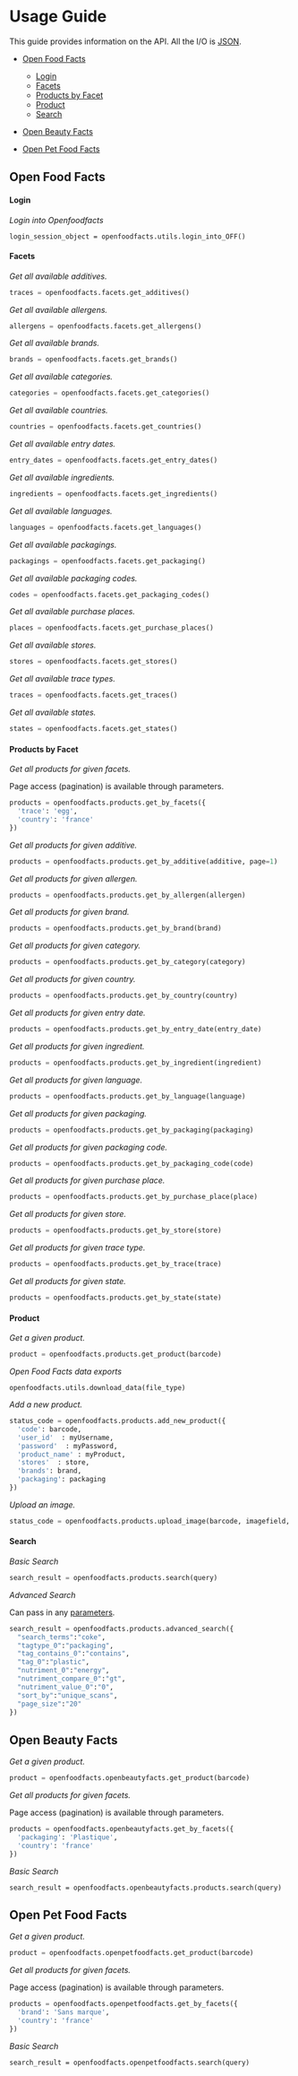 # Usage Guide

This guide provides information on the API. All the I/O is [JSON](www.json.org).

- [Open Food Facts](./Usage.md#open-food-facts)
  - [Login](./Usage.md#login)
  - [Facets](./Usage.md#facets)
  - [Products by Facet](./Usage.md#products-by-facet)
  - [Product](./Usage.md#product)
  - [Search](./Usage.md#search)

- [Open Beauty Facts](./Usage.md#open-beauty-facts)
- [Open Pet Food Facts](./Usage.md#open-pet-food-facts)

## Open Food Facts

#### Login
*Login into Openfoodfacts*

```login_session_object = openfoodfacts.utils.login_into_OFF()```

#### Facets

*Get all available additives.*

```python
traces = openfoodfacts.facets.get_additives()
```

*Get all available allergens.*

```python
allergens = openfoodfacts.facets.get_allergens()
```

*Get all available brands.*

```python
brands = openfoodfacts.facets.get_brands()
```

*Get all available categories.*

```python
categories = openfoodfacts.facets.get_categories()
```

*Get all available countries.*

```python
countries = openfoodfacts.facets.get_countries()
```

*Get all available entry dates.*

```python
entry_dates = openfoodfacts.facets.get_entry_dates()
```

*Get all available ingredients.*

```python
ingredients = openfoodfacts.facets.get_ingredients()
```

*Get all available languages.*

```python
languages = openfoodfacts.facets.get_languages()
```

*Get all available packagings.*

```python
packagings = openfoodfacts.facets.get_packaging()
```

*Get all available packaging codes.*

```python
codes = openfoodfacts.facets.get_packaging_codes()
```

*Get all available purchase places.*

```python
places = openfoodfacts.facets.get_purchase_places()
```

*Get all available stores.*

```python
stores = openfoodfacts.facets.get_stores()
```

*Get all available trace types.*

```python
traces = openfoodfacts.facets.get_traces()
```

*Get all available states.*

```python
states = openfoodfacts.facets.get_states()
```

#### Products by Facet

*Get all products for given facets.*

Page access (pagination) is available through parameters.

```python
products = openfoodfacts.products.get_by_facets({
  'trace': 'egg',
  'country': 'france'
})
```

*Get all products for given additive.*

```python
products = openfoodfacts.products.get_by_additive(additive, page=1)
```

*Get all products for given allergen.*

```python
products = openfoodfacts.products.get_by_allergen(allergen)
```

*Get all products for given brand.*

```python
products = openfoodfacts.products.get_by_brand(brand)
```

*Get all products for given category.*

```python
products = openfoodfacts.products.get_by_category(category)
```

*Get all products for given country.*

```python
products = openfoodfacts.products.get_by_country(country)
```

*Get all products for given entry date.*

```python
products = openfoodfacts.products.get_by_entry_date(entry_date)
```

*Get all products for given ingredient.*

```python
products = openfoodfacts.products.get_by_ingredient(ingredient)
```

*Get all products for given language.*

```python
products = openfoodfacts.products.get_by_language(language)
```

*Get all products for given packaging.*

```python
products = openfoodfacts.products.get_by_packaging(packaging)
```

*Get all products for given packaging code.*

```python
products = openfoodfacts.products.get_by_packaging_code(code)
```

*Get all products for given purchase place.*

```python
products = openfoodfacts.products.get_by_purchase_place(place)
```

*Get all products for given store.*

```python
products = openfoodfacts.products.get_by_store(store)
```

*Get all products for given trace type.*

```python
products = openfoodfacts.products.get_by_trace(trace)
```

*Get all products for given state.*

```python
products = openfoodfacts.products.get_by_state(state)
```


#### Product

*Get a given product.*

```python
product = openfoodfacts.products.get_product(barcode)
```

*Open Food Facts data exports*

```
openfoodfacts.utils.download_data(file_type)
```

*Add a new product.*

```python
status_code = openfoodfacts.products.add_new_product({
  'code': barcode,
  'user_id'  : myUsername,
  'password'  : myPassword,
  'product_name' : myProduct,
  'stores'  : store,
  'brands': brand,
  'packaging': packaging
})
```

*Upload an image.*

```python
status_code = openfoodfacts.products.upload_image(barcode, imagefield, img_path)
```

#### Search

*Basic Search*

```python
search_result = openfoodfacts.products.search(query)
```

*Advanced Search*

Can pass in any [parameters](https://en.wiki.openfoodfacts.org/API/Read/Search#Parameters).

```python
search_result = openfoodfacts.products.advanced_search({
  "search_terms":"coke",
  "tagtype_0":"packaging",
  "tag_contains_0":"contains",
  "tag_0":"plastic",
  "nutriment_0":"energy",
  "nutriment_compare_0":"gt",
  "nutriment_value_0":"0",
  "sort_by":"unique_scans",
  "page_size":"20"
})
```

## Open Beauty Facts

*Get a given product.*

```python
product = openfoodfacts.openbeautyfacts.get_product(barcode)
```

*Get all products for given facets.*

Page access (pagination) is available through parameters.

```python
products = openfoodfacts.openbeautyfacts.get_by_facets({
  'packaging': 'Plastique',
  'country': 'france'
})
```

*Basic Search*

```
search_result = openfoodfacts.openbeautyfacts.products.search(query)
```

## Open Pet Food Facts

*Get a given product.*

```python
product = openfoodfacts.openpetfoodfacts.get_product(barcode)
```

*Get all products for given facets.*

Page access (pagination) is available through parameters.

```python
products = openfoodfacts.openpetfoodfacts.get_by_facets({
  'brand': 'Sans marque',
  'country': 'france'
})
```

*Basic Search*

```
search_result = openfoodfacts.openpetfoodfacts.search(query)
```

